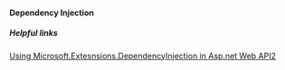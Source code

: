 #### Dependency Injection

##### Helpful links

[Using Microsoft.Extesnsions.DependencyInjection in Asp.net Web API2](https://stackoverflow.com/questions/50358349/using-microsoft-extension-dependencyinjection-in-asp-net-web-api2)
